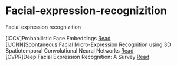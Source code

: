 # Facial-expression-recognizition
Facial expression recognizition

[ICCV]Probabilistic Face Embeddings [Read](https://github.com/David-on-Code/Facial-expression-recognizition/blob/master/Probabilistic%20Face%20Embeddings/Probabilistic%20Face%20Embeddings.md)  
[IJCNN]Spontaneous Facial Micro-Expression Recognition using 3D Spatiotemporal Convolutional Neural Networks [Read](https://github.com/David-on-Code/Facial-expression-recognizition/blob/master/3D-CNN/SpatiotemporalCNN.md)  
[CVPR]Deep Facial Expression Recognition: A Survey [Read](https://github.com/David-on-Code/Facial-expression-recognizition/blob/master/Datasets/datasets_list.md)   
